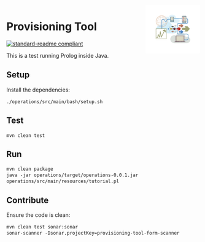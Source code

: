 <img src=".github/images/streaming-icon.jpg?raw=true" width="20%" align="right" style="border:20px solid white">

# Provisioning Tool

[![standard-readme compliant](https://img.shields.io/badge/readme%20style-standard-brightgreen.svg?style=flat-square)](https://github.com/RichardLitt/standard-readme)

This is a test running Prolog inside Java.

## Setup

Install the dependencies:

```shell
./operations/src/main/bash/setup.sh
```

## Test

```shell
mvn clean test
```

## Run

```shell
mvn clean package
java -jar operations/target/operations-0.0.1.jar operations/src/main/resources/tutorial.pl
```

## Contribute

Ensure the code is clean:

```shell
mvn clean test sonar:sonar
sonar-scanner -Dsonar.projectKey=provisioning-tool-form-scanner
```
